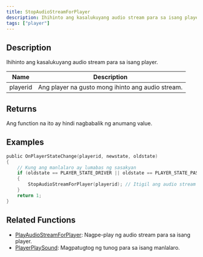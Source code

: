 ```yaml
---
title: StopAudioStreamForPlayer
description: Ihihinto ang kasalukuyang audio stream para sa isang player.
tags: ["player"]
---
```


## Description

Ihihinto ang kasalukuyang audio stream para sa isang player.

| Name     | Description                                       |
| -------- | ------------------------------------------------- |
| playerid | Ang player na gusto mong ihinto ang audio stream. |

## Returns

Ang function na ito ay hindi nagbabalik ng anumang value.

## Examples

```c
public OnPlayerStateChange(playerid, newstate, oldstate)
{
    // Kung ang manlalaro ay lumabas ng sasakyan
    if (oldstate == PLAYER_STATE_DRIVER || oldstate == PLAYER_STATE_PASSENGER)
    {
        StopAudioStreamForPlayer(playerid); // Itigil ang audio stream
    }
    return 1;
}
```

## Related Functions

- [PlayAudioStreamForPlayer](PlayAudioStreamForPlayer): Nagpe-play ng audio stream para sa isang player.
- [PlayerPlaySound](PlayerPlaySound): Magpatugtog ng tunog para sa isang manlalaro.